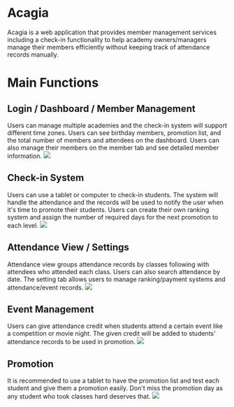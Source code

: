 # Acagia
Acagia is a web application that provides member management services including a check-in functionality to help academy owners/managers manage their members efficiently without keeping track of attendance records manually. 

# Main Functions 
## Login / Dashboard / Member Management
Users can manage multiple academies and the check-in system will support different time zones. 
Users can see birthday members, promotion list, and the total number of members and attendees on the dashboard.
Users can also manage their members on the member tab and see detailed member information.
![](demo/acagia-demo-login.gif)
## Check-in System
Users can use a tablet or computer to check-in students. The system will handle the attendance and the records will be used to notify the user when it's time to promote their students. Users can create their own ranking system and assign the number of required days for the next promotion to each level.
![](demo/acagia-demo-checkin.gif)
## Attendance View / Settings
Attendance view groups attendance records by classes following with attendees who attended each class.
Users can also search attendance by date.
The setting tab allows users to manage ranking/payment systems and attendance/event records.
![](demo/acagia-demo-att.gif)
## Event Management
Users can give attendance credit when students attend a certain event like a competition or movie night. The given credit will be added to students' attendance records to be used in promotion.
![](demo/acagia-demo-event.gif)
## Promotion
It is recommended to use a tablet to have the promotion list and test each student and give them a promotion easily.
Don't miss the promotion day as any student who took classes hard deserves that.
![](demo/acagia-demo-promo.gif)
